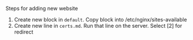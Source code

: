 Steps for adding new website

1. Create new block in `default`. Copy block into /etc/nginx/sites-available
2. Create new line in `certs.md`. Run that line on the server. Select [2] for redirect